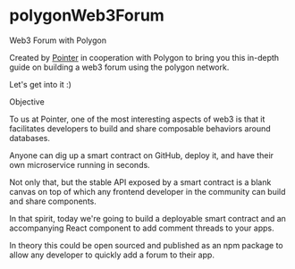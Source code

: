 # polygonWeb3Forum
Web3 Forum with Polygon

Created by 	[Pointer](https://twitter.com/pointer_gg) in cooperation with Polygon to bring you this in-depth guide on building a web3 forum using the polygon network.

Let's get into it :)

Objective

To us at Pointer, one of the most interesting aspects of web3 is that it facilitates developers to build and share composable behaviors around databases.

Anyone can dig up a smart contract on GitHub, deploy it, and have their own microservice running in seconds.

Not only that, but the stable API exposed by a smart contract is a blank canvas on top of which any frontend developer in the community can build and share components.

In that spirit, today we're going to build a deployable smart contract and an accompanying React component to add comment threads to your apps.

In theory this could be open sourced and published as an npm package to allow any developer to quickly add a forum to their app.
